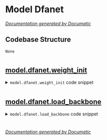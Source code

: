 # Model Dfanet

[_Documentation generated by Documatic_](https://www.documatic.com)

<!---Documatic-section-Codebase Structure-start--->
## Codebase Structure

<!---Documatic-block-system_architecture-start--->
```mermaid
None
```
<!---Documatic-block-system_architecture-end--->

# #
<!---Documatic-section-Codebase Structure-end--->

<!---Documatic-section-model.dfanet.weight_init-start--->
## [model.dfanet.weight_init](3-model_dfanet.md#model.dfanet.weight_init)

<!---Documatic-section-weight_init-start--->
<!---Documatic-block-model.dfanet.weight_init-start--->
<details>
	<summary><code>model.dfanet.weight_init</code> code snippet</summary>

```python
def weight_init(module):
    for (n, m) in module.named_children():
        if isinstance(m, nn.Conv2d):
            nn.init.kaiming_normal_(m.weight, mode='fan_in', nonlinearity='relu')
            if m.bias is not None:
                nn.init.zeros_(m.bias)
        elif isinstance(m, (nn.BatchNorm2d, nn.InstanceNorm2d)):
            nn.init.ones_(m.weight)
            if m.bias is not None:
                nn.init.zeros_(m.bias)
        elif isinstance(m, nn.Linear):
            nn.init.kaiming_normal_(m.weight, mode='fan_in', nonlinearity='relu')
            if m.bias is not None:
                nn.init.zeros_(m.bias)
        elif isinstance(m, (nn.Sequential, SubBranch, enc, Block, SeparableConv2d, Attention, DFA_Encoder, DFA_Decoder)):
            weight_init(m)
        elif isinstance(m, (nn.ReLU, nn.ReLU, nn.ReLU6)):
            pass
        else:
            pass
```
</details>
<!---Documatic-block-model.dfanet.weight_init-end--->
<!---Documatic-section-weight_init-end--->

# #
<!---Documatic-section-model.dfanet.weight_init-end--->

<!---Documatic-section-model.dfanet.load_backbone-start--->
## [model.dfanet.load_backbone](3-model_dfanet.md#model.dfanet.load_backbone)

<!---Documatic-section-load_backbone-start--->
<!---Documatic-block-model.dfanet.load_backbone-start--->
<details>
	<summary><code>model.dfanet.load_backbone</code> code snippet</summary>

```python
def load_backbone(dfanet, backbone_path):
    print('loading pretrained model....')
    bk_params = torch.load(backbone_path)
    df_params = dfanet.state_dict()
    bk_keys = bk_params.keys()
    for key in bk_keys:
        if key.split('.')[0] == 'conv1':
            new_key = 'encoder.' + key
            if df_params[new_key].size() == bk_params[key].size():
                df_params[new_key] = bk_params[key]
        if 'branch' in key.split('.'):
            new_key = 'encoder.' + key
            new_key = new_key.replace('branch', 'branch0')
            if bk_params[key].size() == df_params[new_key].size():
                df_params[new_key] = bk_params[key]
            else:
                print('uninit ', new_key)
            new_key = new_key.replace('branch0', 'branch1')
            if bk_params[key].size() == df_params[new_key].size():
                df_params[new_key] = bk_params[key]
            else:
                print('uninit ', new_key)
            new_key = new_key.replace('branch1', 'branch2')
            if bk_params[key].size() == df_params[new_key].size():
                df_params[new_key] = bk_params[key]
            else:
                print('uninit ', new_key)
    dfanet.load_state_dict(df_params)
    return dfanet
```
</details>
<!---Documatic-block-model.dfanet.load_backbone-end--->
<!---Documatic-section-load_backbone-end--->

# #
<!---Documatic-section-model.dfanet.load_backbone-end--->

[_Documentation generated by Documatic_](https://www.documatic.com)